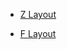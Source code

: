 - [Z Layout](https://web.njit.edu/~cmh48/zlayout_assignment/class_layout.html)

- [F Layout](https://web.njit.edu/~cmh48/zlayout_assignment/flayout.html)